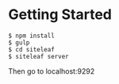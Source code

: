 # Getting Started

```
$ npm install
$ gulp
$ cd siteleaf
$ siteleaf server

```
Then go to localhost:9292
